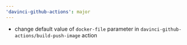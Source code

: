 ```yaml
---
'davinci-github-actions': major
---
```


- change default value of `docker-file` parameter in `davinci-github-actions/build-push-image` action
